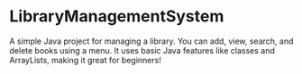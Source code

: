 # LibraryManagementSystem
A simple Java project for managing a library. You can add, view, search, and delete books using a menu. It uses basic Java features like classes and ArrayLists, making it great for beginners!
